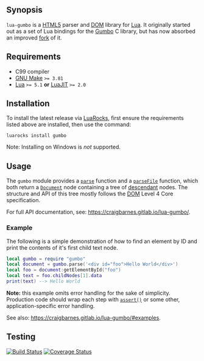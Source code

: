 Synopsis
--------

`lua-gumbo` is a [HTML5] parser and [DOM] library for [Lua]. It
originally started out as a set of Lua bindings for the [Gumbo] C
library, but has now absorbed an improved [fork] of it.

Requirements
------------

* C99 compiler
* [GNU Make] `>= 3.81`
* [Lua] `>= 5.1` **or** [LuaJIT] `>= 2.0`

Installation
------------

To install the latest release via [LuaRocks], first ensure the
requirements listed above are installed, then use the command:

    luarocks install gumbo

Note: Installing on Windows is *not* supported.

Usage
-----

The `gumbo` module provides a [`parse`] function and a [`parseFile`]
function, which both return a [`Document`] node containing a tree of
[descendant] nodes. The structure and API of this tree mostly follows
the [DOM] Level 4 Core specification.

For full API documentation, see: <https://craigbarnes.gitlab.io/lua-gumbo/>.

### Example

The following is a simple demonstration of how to find an element by ID
and print the contents of it's first child text node.

```lua
local gumbo = require "gumbo"
local document = gumbo.parse('<div id="foo">Hello World</div>')
local foo = document:getElementById("foo")
local text = foo.childNodes[1].data
print(text) --> Hello World
```

**Note:** this example omits error handling for the sake of simplicity.
Production code should wrap each step with [`assert()`] or some other,
application-specific error handling.

See also: <https://craigbarnes.gitlab.io/lua-gumbo/#examples>.

Testing
-------

[![Build Status](https://gitlab.com/craigbarnes/lua-gumbo/badges/master/build.svg)](https://gitlab.com/craigbarnes/lua-gumbo/pipelines)
[![Coverage Status](https://coveralls.io/repos/craigbarnes/lua-gumbo/badge.svg?branch=master&service=github)](https://coveralls.io/github/craigbarnes/lua-gumbo?branch=master)


[Lua]: https://www.lua.org/
[LuaJIT]: http://luajit.org/
[C API]: https://www.lua.org/manual/5.2/manual.html#4
[HTML5]: https://html.spec.whatwg.org/multipage/introduction.html#is-this-html5?
[DOM]: https://dom.spec.whatwg.org/
[descendant]: https://dom.spec.whatwg.org/#concept-tree-descendant
[`parse`]: https://craigbarnes.gitlab.io/lua-gumbo/#parse
[`parseFile`]: https://craigbarnes.gitlab.io/lua-gumbo/#parsefile
[`Document`]: https://craigbarnes.gitlab.io/lua-gumbo/#document
[Gumbo]: https://github.com/google/gumbo-parser
[fork]: https://github.com/craigbarnes/lua-gumbo/tree/master/lib
[GNU Make]: https://www.gnu.org/software/make/
[LuaRocks]: https://luarocks.org/modules/craigb/gumbo
[pkg-config]: https://en.wikipedia.org/wiki/Pkg-config
[tree-construction tests]: https://github.com/html5lib/html5lib-tests/tree/master/tree-construction
[MDN DOM reference]: https://developer.mozilla.org/en-US/docs/Web/API/Document_Object_Model#DOM_interfaces
[luacov]: https://keplerproject.github.io/luacov/
[`assert()`]: https://www.lua.org/manual/5.3/manual.html#pdf-assert
